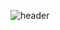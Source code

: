 ![header](https://capsule-render.vercel.app/api?type=rounded&color=timeGradient&text=Welcome%20to%20woogieonxon%20GitHub%20👋&animation=twinkling&fontSize=40&fontAlignY=50&fontAlign=50&height=180)
